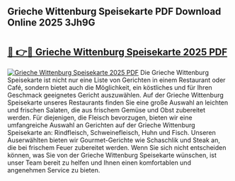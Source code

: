 ## Grieche Wittenburg Speisekarte PDF Download Online 2025 3Jh9G

# <h2><a href="http://gcb35k2.nevu.top/?p=Grieche+Wittenburg+Speisekarte">🔗 👉🔴 Grieche Wittenburg Speisekarte 2025 PDF</a></h2>

[![Grieche Wittenburg Speisekarte 2025 PDF](https://i.imgur.com/dBaPXMq.png)](http://gcb35k2.nevu.top/?p=Grieche+Wittenburg+Speisekarte)
Die Grieche Wittenburg Speisekarte ist nicht nur eine Liste von Gerichten in einem Restaurant oder Café, sondern bietet auch die Möglichkeit, ein köstliches und für Ihren Geschmack geeignetes Gericht auszuwählen. Auf der Grieche Wittenburg Speisekarte unseres Restaurants finden Sie eine große Auswahl an leichten und frischen Salaten, die aus frischem Gemüse und Obst zubereitet werden. Für diejenigen, die Fleisch bevorzugen, bieten wir eine umfangreiche Auswahl an Gerichten auf der Grieche Wittenburg Speisekarte an: Rindfleisch, Schweinefleisch, Huhn und Fisch. Unseren Auserwählten bieten wir Gourmet-Gerichte wie Schaschlik und Steak an, die bei frischem Feuer zubereitet werden. Wenn Sie sich nicht entscheiden können, was Sie von der Grieche Wittenburg Speisekarte wünschen, ist unser Team bereit zu helfen und Ihnen einen komfortablen und angenehmen Service zu bieten.
